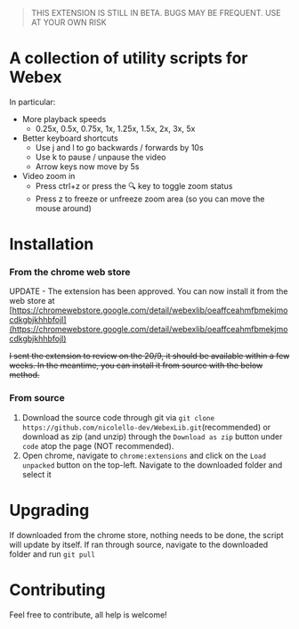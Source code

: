 > THIS EXTENSION IS STILL IN BETA. BUGS MAY BE FREQUENT. USE AT YOUR OWN RISK

# A collection of utility scripts for Webex

In particular:

- More playback speeds
  - 0.25x, 0.5x, 0.75x, 1x, 1.25x, 1.5x, 2x, 3x, 5x
- Better keyboard shortcuts
  - Use j and l to go backwards / forwards by 10s
  - Use k to pause / unpause the video
  - Arrow keys now move by 5s
- Video zoom in
  - Press ctrl+z or press the 🔍 key to toggle zoom status
  - Press z to freeze or unfreeze zoom area (so you can move the mouse around)

# Installation

### From the chrome web store

UPDATE - The extension has been approved. You can now install it from the web store at [https://chromewebstore.google.com/detail/webexlib/oeaffceahmfbmekjmocdkgbjkhhbfojl](https://chromewebstore.google.com/detail/webexlib/oeaffceahmfbmekjmocdkgbjkhhbfojl)

~~I sent the extension to review on the 20/9, it should be available within a few weeks. In the meantime, you can install it from source with the below method.~~

### From source

1. Download the source code through git via `git clone https://github.com/nicolello-dev/WebexLib.git`(recommended) or download as zip (and unzip) through the `Download as zip` button under `code` atop the page (NOT recommended).
2. Open chrome, navigate to `chrome:extensions` and click on the `Load unpacked` button on the top-left. Navigate to the downloaded folder and select it

# Upgrading

If downloaded from the chrome store, nothing needs to be done, the script will update by itself. If ran through source, navigate to the downloaded folder and run `git pull`

# Contributing

Feel free to contribute, all help is welcome!
